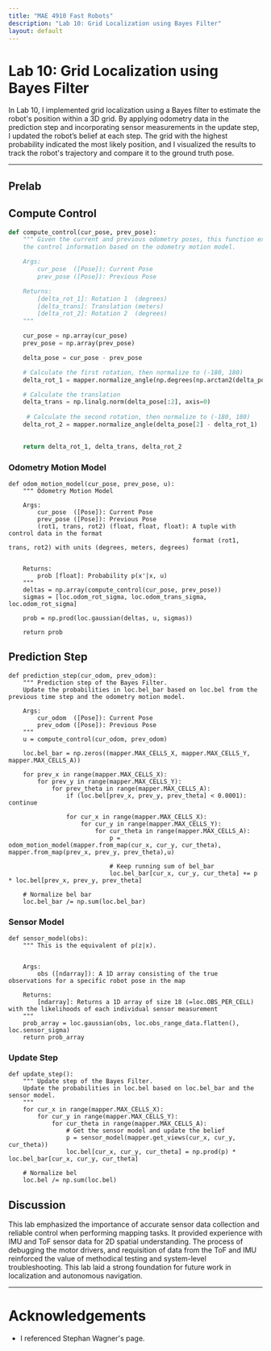 ```yaml
---
title: "MAE 4910 Fast Robots"
description: "Lab 10: Grid Localization using Bayes Filter"
layout: default
---
```


# Lab 10: Grid Localization using Bayes Filter

In Lab 10, I implemented grid localization using a Bayes filter to estimate the robot's position within a 3D grid. By applying odometry data in the prediction step and incorporating sensor measurements in the update step, I updated the robot’s belief at each step. The grid with the highest probability indicated the most likely position, and I visualized the results to track the robot's trajectory and compare it to the ground truth pose.

* * *
 
## Prelab


## Compute Control  

```python
def compute_control(cur_pose, prev_pose):
    """ Given the current and previous odometry poses, this function extracts
    the control information based on the odometry motion model.

    Args:
        cur_pose  ([Pose]): Current Pose
        prev_pose ([Pose]): Previous Pose 

    Returns:
        [delta_rot_1]: Rotation 1  (degrees)
        [delta_trans]: Translation (meters)
        [delta_rot_2]: Rotation 2  (degrees)
    """

    cur_pose = np.array(cur_pose)
    prev_pose = np.array(prev_pose)

    delta_pose = cur_pose - prev_pose

    # Calculate the first rotation, then normalize to (-180, 180)
    delta_rot_1 = mapper.normalize_angle(np.degrees(np.arctan2(delta_pose[1], delta_pose[0]) - prev_pose[2]))

    # Calculate the translation 
    delta_trans = np.linalg.norm(delta_pose[:2], axis=0)
    
     # Calculate the second rotation, then normalize to (-180, 180)
    delta_rot_2 = mapper.normalize_angle(delta_pose[2] - delta_rot_1)
    

    return delta_rot_1, delta_trans, delta_rot_2


```


### Odometry Motion Model

```
def odom_motion_model(cur_pose, prev_pose, u):
    """ Odometry Motion Model

    Args:
        cur_pose  ([Pose]): Current Pose
        prev_pose ([Pose]): Previous Pose
        (rot1, trans, rot2) (float, float, float): A tuple with control data in the format 
                                                   format (rot1, trans, rot2) with units (degrees, meters, degrees)


    Returns:
        prob [float]: Probability p(x'|x, u)
    """
    deltas = np.array(compute_control(cur_pose, prev_pose))
    sigmas = [loc.odom_rot_sigma, loc.odom_trans_sigma, loc.odom_rot_sigma]

    prob = np.prod(loc.gaussian(deltas, u, sigmas))

    return prob
```

## Prediction Step  

```
def prediction_step(cur_odom, prev_odom):
    """ Prediction step of the Bayes Filter.
    Update the probabilities in loc.bel_bar based on loc.bel from the previous time step and the odometry motion model.

    Args:
        cur_odom  ([Pose]): Current Pose
        prev_odom ([Pose]): Previous Pose
    """
    u = compute_control(cur_odom, prev_odom)

    loc.bel_bar = np.zeros((mapper.MAX_CELLS_X, mapper.MAX_CELLS_Y, mapper.MAX_CELLS_A))

    for prev_x in range(mapper.MAX_CELLS_X):
        for prev_y in range(mapper.MAX_CELLS_Y):
            for prev_theta in range(mapper.MAX_CELLS_A):
                if (loc.bel[prev_x, prev_y, prev_theta] < 0.0001): continue

                for cur_x in range(mapper.MAX_CELLS_X):
                    for cur_y in range(mapper.MAX_CELLS_Y):
                        for cur_theta in range(mapper.MAX_CELLS_A):
                            p = odom_motion_model(mapper.from_map(cur_x, cur_y, cur_theta), mapper.from_map(prev_x, prev_y, prev_theta),u)

                            # Keep running sum of bel_bar
                            loc.bel_bar[cur_x, cur_y, cur_theta] += p * loc.bel[prev_x, prev_y, prev_theta]

    # Normalize bel bar
    loc.bel_bar /= np.sum(loc.bel_bar)
``` 


### Sensor Model 

```
def sensor_model(obs):
    """ This is the equivalent of p(z|x).


    Args:
        obs ([ndarray]): A 1D array consisting of the true observations for a specific robot pose in the map 

    Returns:
        [ndarray]: Returns a 1D array of size 18 (=loc.OBS_PER_CELL) with the likelihoods of each individual sensor measurement
    """
    prob_array = loc.gaussian(obs, loc.obs_range_data.flatten(), loc.sensor_sigma)
    return prob_array

```

### Update Step 

```
def update_step():
    """ Update step of the Bayes Filter.
    Update the probabilities in loc.bel based on loc.bel_bar and the sensor model.
    """
    for cur_x in range(mapper.MAX_CELLS_X):
        for cur_y in range(mapper.MAX_CELLS_Y):
            for cur_theta in range(mapper.MAX_CELLS_A):
                # Get the sensor model and update the belief
                p = sensor_model(mapper.get_views(cur_x, cur_y, cur_theta))
                loc.bel[cur_x, cur_y, cur_theta] = np.prod(p) * loc.bel_bar[cur_x, cur_y, cur_theta]

    # Normalize bel
    loc.bel /= np.sum(loc.bel)
```


## Discussion

This lab emphasized the importance of accurate sensor data collection and reliable control when performing mapping tasks. It provided experience with IMU and ToF sensor data for 2D spatial understanding. The process of debugging the motor drivers, and requisition of data from the ToF and IMU reinforced the value of methodical testing and system-level troubleshooting. This lab laid a strong foundation for future work in localization and autonomous navigation.

* * *

# Acknowledgements
*   I referenced Stephan Wagner's page.

